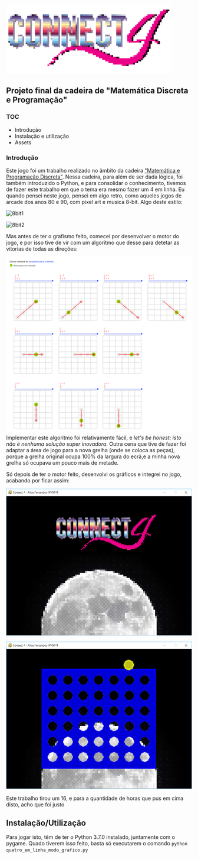 
![Logo](./assets/logo.png)
## Projeto final da cadeira de "Matemática Discreta e Programação"

### TOC
- Introdução
- Instalação e utilização
-  Assets



### Introdução
Este jogo foi um trabalho realizado no âmbito da cadeira ["Matemática e Programação Discreta"](https://www.isel.pt/disciplinas/matematica-discreta-e-programacao-leim). Nessa cadeira, para além de ser dada lógica, foi também introduzido o Python, e para consolidar o conhecimento, tivemos de fazer este trabalho em que o tema era mesmo fazer um 4 em linha. Eu quando pensei neste jogo, pensei em algo retro, como aqueles jogos de arcade dos anos 80 e 90, com pixel art e musica 8-bit. Algo deste estilo:

![8bit1](http://3.bp.blogspot.com/-cqZ1m7R4jgM/TfNxBM0HTzI/AAAAAAAAABw/apj4KyfFimc/s1600/poleposition.png)

![8bit2](http://images.appspy.com/q/app_screenshots/935304243/us-ipad-1-80s-arcade-games-puzzle-edition.jpeg)

Mas antes de ter o grafismo feito, comecei por desenvolver o motor do jogo, e por isso tive de vir com um algoritmo que desse para detetar as vitorias de todas as direções:


![8bit1](assets/algoritmo.png)
Implementar este algoritmo foi relativamente fácil, e _let's be honest: isto não é nenhuma solução super inovadora_. Outra cena que tive de fazer foi adaptar a área de jogo para a nova grelha (onde se coloca as peças), porque a grelha original ocupa 100% da largura do ecrã,e a minha nova grelha só ocupava um pouco mais de metade.

Só depois de ter o motor feito, desenvolvi os gráficos e integrei no jogo, acabando por ficar assim:

![8bit1](assets/menu1.png)

![8bit1](assets/menu2.png)

Este trabalho tirou um 16, e para a quantidade de horas que pus em cima disto, acho que foi justo

## Instalação/Utilização
Para jogar isto, têm de ter o Python 3.7.0 instalado, juntamente com o pygame. Quado tiverem isso feito, basta só executarem o comando `python quatro_em_linha_modo_grafico.py`